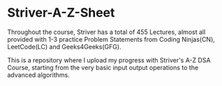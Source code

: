 # Striver-A-Z-Sheet
Throughout the course, Striver has a total of 455 Lectures, almost all provided with 1-3 practice Problem Statements from Coding Ninjas(CN), LeetCode(LC) and Geeks4Geeks(GFG).

This is a repository where I upload my progress with Striver's A-Z DSA Course, starting from the very basic input output operations to the advanced algorithms.
